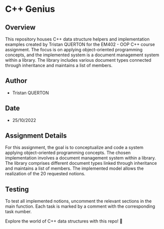 # C++ Genius

## Overview

This repository houses C++ data structure helpers and implementation examples created by Tristan QUERTON for the EM402 - OOP C++ course assignment. The focus is on applying object-oriented programming concepts, and the implemented system is a document management system within a library. The library includes various document types connected through inheritance and maintains a list of members.

## Author

- Tristan QUERTON

## Date

- 25/10/2022

## Assignment Details

For this assignment, the goal is to conceptualize and code a system applying object-oriented programming concepts. The chosen implementation involves a document management system within a library. The library comprises different document types linked through inheritance and maintains a list of members. The implemented model allows the realization of the 20 requested notions.

## Testing

To test all implemented notions, uncomment the relevant sections in the main function. Each task is marked by a comment with the corresponding task number.

Explore the world of C++ data structures with this repo! 🚀
